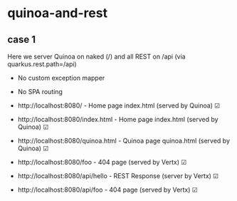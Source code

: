 # quinoa-and-rest

## case 1 

Here we server Quinoa on naked (/) and all REST on /api (via quarkus.rest.path=/api)
- No custom exception mapper
- No SPA routing

- http://localhost:8080/ - Home page index.html (served by Quinoa) &#9745;
- http://localhost:8080/index.html - Home page index.html (served by Quinoa) &#9745;
- http://localhost:8080/quinoa.html - Quinoa page quinoa.html (served by Quinoa) &#9745;
- http://localhost:8080/foo - 404 page (served by Vertx) &#9745;

- http://localhost:8080/api/hello - REST Response (server by Vertx) &#9745;
- http://localhost:8080/api/foo - 404 page (served by Vertx) &#9745;